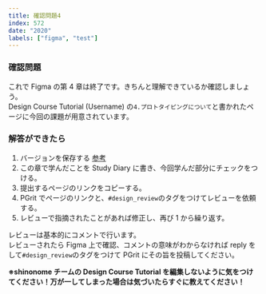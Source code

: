 ```yaml
---
title: 確認問題4
index: 572
date: "2020"
labels: ["figma", "test"]
---
```


### 確認問題

これで Figma の第 4 章は終了です。きちんと理解できているか確認しましょう。  
Design Course Tutorial (Username) の`4.プロトタイピングについて`と書かれたページに今回の課題が用意されています。

### 解答ができたら

1. バージョンを保存する [参考](/figma/section2-3/)
2. この章で学んだことを Study Diary に書き、今回学んだ部分にチェックをつける。
3. 提出するページのリンクをコピーする。
4. PGrit でページのリンクと、`#design_review`のタグをつけてレビューを依頼する。
5. レビューで指摘されたことがあれば修正し、再び 1 から繰り返す。

レビューは基本的にコメントで行います。  
レビューされたら Figma 上で確認、コメントの意味がわからなければ reply をして`#design_review`のタグをつけて PGrit にその旨を投稿してください。

**※shinonome チームの Design Course Tutorial を編集しないように気をつけてください！万が一してしまった場合は気づいたらすぐに教えてください！**
